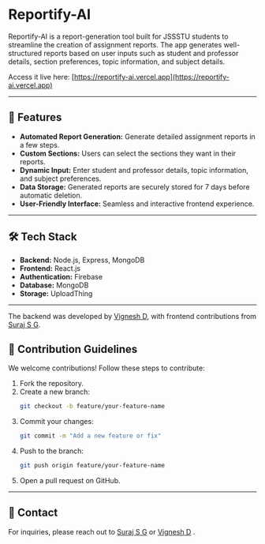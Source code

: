 # Reportify-AI  

Reportify-AI is a report-generation tool built for JSSSTU students to streamline the creation of assignment reports. The app generates well-structured reports based on user inputs such as student and professor details, section preferences, topic information, and subject details.  

Access it live here: [https://reportify-ai.vercel.app](https://reportify-ai.vercel.app)


---

## 🚀 Features  

- **Automated Report Generation:** Generate detailed assignment reports in a few steps.  
- **Custom Sections:** Users can select the sections they want in their reports.  
- **Dynamic Input:** Enter student and professor details, topic information, and subject preferences.  
- **Data Storage:** Generated reports are securely stored for 7 days before automatic deletion.  
- **User-Friendly Interface:** Seamless and interactive frontend experience.  

---

## 🛠️ Tech Stack  

- **Backend:** Node.js, Express, MongoDB  
- **Frontend:** React.js
- **Authentication:** Firebase
- **Database:** MongoDB
- **Storage:** UploadThing


---

The backend was developed by [Vignesh D](https://github.com/Vignesh9123), with frontend contributions from [Suraj S G](https://github.com/SurajSG23).  

## 🤝 Contribution Guidelines  

We welcome contributions! Follow these steps to contribute:  

1. Fork the repository.  
2. Create a new branch:  
   ```bash
   git checkout -b feature/your-feature-name
   ```
3. Commit your changes:  
   ```bash
   git commit -m "Add a new feature or fix"
   ```
4. Push to the branch:  
   ```bash
   git push origin feature/your-feature-name
   ```
5. Open a pull request on GitHub.  

---

## 📧 Contact  

For inquiries, please reach out to [Suraj S G](surajdhanva23@gmail.com) or [Vignesh D](vignesh.d9123@gmail.com) .
